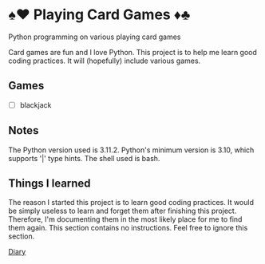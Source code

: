 [//]: # (documentation for full project)

# ♠♥ Playing Card Games ♦♣

Python programming on various playing card games

Card games are fun and I love Python.
This project is to help me learn good coding practices.
It will (hopefully) include various games.

## Games

- [ ] blackjack

## Notes

The Python version used is 3.11.2.
Python's minimum version is 3.10, which supports '|' type hints.
The shell used is bash.

## Things I learned

The reason I started this project is to learn good coding practices.
It would be simply useless to learn and forget them after finishing this project.
Therefore, I'm documenting them in the most likely place for me to find them again.
This section contains no instructions.
Feel free to ignore this section.

[Diary](doc/diary/entries.md)
